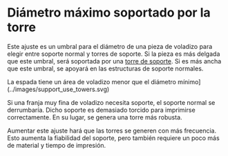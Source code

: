 Diámetro máximo soportado por la torre
====
Este ajuste es un umbral para el diámetro de una pieza de voladizo para elegir entre soporte normal y torres de soporte. Si la pieza es más delgada que este umbral, será soportada por una [torre de soporte](support_use_towers.md). Si es más ancha que este umbral, se apoyará en las estructuras de soporte normales.

La espada tiene un área de voladizo menor que el diámetro mínimo](../images/support_use_towers.svg)

Si una franja muy fina de voladizo necesita soporte, el soporte normal se derrumbaría. Dicho soporte es demasiado torcido para imprimirse correctamente. En su lugar, se genera una torre más robusta.

Aumentar este ajuste hará que las torres se generen con más frecuencia. Esto aumenta la fiabilidad del soporte, pero también requiere un poco más de material y tiempo de impresión.